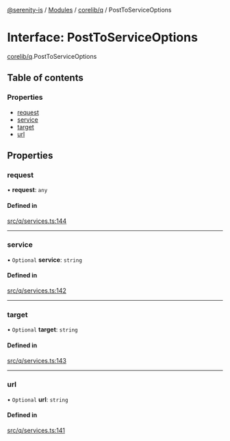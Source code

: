 [@serenity-is](../README.md) / [Modules](../modules.md) / [corelib/q](../modules/corelib_q.md) / PostToServiceOptions

# Interface: PostToServiceOptions

[corelib/q](../modules/corelib_q.md).PostToServiceOptions

## Table of contents

### Properties

- [request](corelib_q.PostToServiceOptions.md#request)
- [service](corelib_q.PostToServiceOptions.md#service)
- [target](corelib_q.PostToServiceOptions.md#target)
- [url](corelib_q.PostToServiceOptions.md#url)

## Properties

### request

• **request**: `any`

#### Defined in

[src/q/services.ts:144](https://github.com/serenity-is/serenity/blob/master/packages/corelib/src/q/services.ts#L144)

___

### service

• `Optional` **service**: `string`

#### Defined in

[src/q/services.ts:142](https://github.com/serenity-is/serenity/blob/master/packages/corelib/src/q/services.ts#L142)

___

### target

• `Optional` **target**: `string`

#### Defined in

[src/q/services.ts:143](https://github.com/serenity-is/serenity/blob/master/packages/corelib/src/q/services.ts#L143)

___

### url

• `Optional` **url**: `string`

#### Defined in

[src/q/services.ts:141](https://github.com/serenity-is/serenity/blob/master/packages/corelib/src/q/services.ts#L141)
